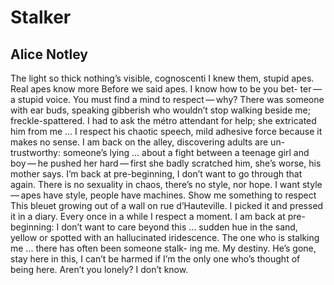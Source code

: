 # Stalker
## Alice Notley
The light so thick nothing’s visible, cognoscenti
I knew them, stupid apes. Real apes know more
Before we said apes. I know how to be you bet-
ter — a stupid voice. You must find a mind
to respect — why? There was someone with ear
buds, speaking gibberish who wouldn’t
stop walking beside me; freckle-spattered. I
had to ask the métro attendant for help;
she extricated him from me ... I respect his chaotic
speech, mild adhesive force because it makes no sense.
I am back on the alley, discovering adults are un-
trustworthy: someone’s lying ... about a
fight between a teenage girl and boy — he pushed
her hard — first she badly scratched him, she’s worse, his
mother says. I’m back at pre-beginning, I don’t
want to go through that again. There is no
sexuality in chaos, there’s no style, nor
hope. I want style — apes have style, people
have machines. Show me something to respect
This bleuet growing out of a wall on rue d’Hauteville.
I picked it and pressed it in a diary. Every once
in a while I respect a moment. I am back at
pre-beginning: I don’t want to care beyond
this ... sudden hue in the sand, yellow or spotted with an
hallucinated iridescence. The one who is
stalking me ... there has often been someone stalk-
ing me. My destiny. He’s gone, stay here
in this, I can’t be harmed if I’m the only one who’s
thought of being here. Aren’t you lonely? I don’t know.